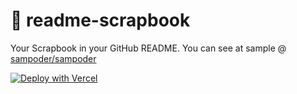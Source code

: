 # 📘 readme-scrapbook

Your Scrapbook in your GitHub README. You can see at sample @ [sampoder/sampoder](https://github.com/sampoder/sampoder)

[![Deploy with Vercel](https://vercel.com/button)](https://vercel.com/new/git/external?repository-url=https%3A%2F%2Fgithub.com%2Fsampoder%2Freadme-scrapbook&env=GH_USERNAME,REPO_BRANCH,GH_TOKEN,SCRAPBOOK_USERNAME&envDescription=Please%20set%20the%20above.%20The%20GitHub%20token%20should%20be%20a%20personal%20access%20token.%20The%20repo%20branch%20is%20the%20default%20branch%20of%20your%20username%2Fusername%20repo.&demo-title=Scrapbook%20in%20README&demo-description=Add%20"<!---%20SCRAPBOOK_WIDGET%20--->"%20to%20your%20README%20%20and%20do%20this%20guide%20to%20set%20this%20up.&demo-url=https%3A%2F%2Fgithub.com%2Fsampoder&demo-image=https%3A%2F%2Fcloud-2uul43ovp.vercel.app%2F0screenshot_2020-11-12_at_8.16.06_pm.png)
